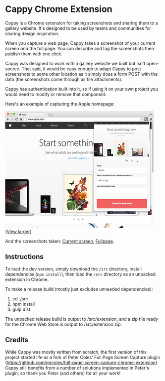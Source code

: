 Cappy Chrome Extension
=

Cappy is a Chrome extension for taking screenshots and sharing them to a gallery website. It's designed to be used by teams and communities for sharing design inspiration.

When you capture a web page, Cappy takes a screenshot of your current screen _and_ the full page. You can describe and tag the screenshots then publish them with one click.

Cappy was designed to work with a gallery website we built but isn't open-source. That said, it would be easy enough to adapt Cappy to post screenshots to some other location as it simply does a form POST with the data (the screenshots come through as file attachments).

Cappy has authentication built into it, so if using it on your own project you would need to modify or remove that component.

Here's an example of capturing the Apple homepage:

![Screenshot of Cappy capturing apple.com](/demo/screenshot-thumb.png?raw=true)   
([View larger](/demo/screenshot.png?raw=true))

And the screenshots taken: [Current screen](/demo/example-current-screen.png?raw=true),  [Fullpage](/demo/example-fullpage.png?raw=true).

Instructions
-

To load the dev version, simply download the `/src` directory, install dependencies (`npm install`), then load the `/src` directory as an unpacked extension in Chrome.

To make a release build (mostly just excludes unneeded dependencies):

1. cd ./src
2. npm install
3. gulp dist

The unpacked release build is output to /src/extension, and a zip file ready for the Chrome Web Store is output to /src/extension.zip.

Credits
-

While Cappy was mostly written from scratch, the first version of this project started life as a fork of Peter Coles'
Full Page Screen Capture plugin (https://github.com/mrcoles/full-page-screen-capture-chrome-extension). Cappy still
benefits from a number of solutions implemented in Peter's plugin, so thank you Peter (and others) for all your work!
